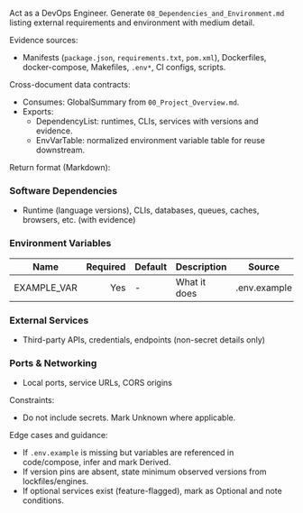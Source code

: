 Act as a DevOps Engineer. Generate `08_Dependencies_and_Environment.md` listing external requirements and environment with medium detail.

Evidence sources:
- Manifests (`package.json`, `requirements.txt`, `pom.xml`), Dockerfiles, docker-compose, Makefiles, `.env*`, CI configs, scripts.

Cross-document data contracts:
- Consumes: GlobalSummary from `00_Project_Overview.md`.
- Exports:
  - DependencyList: runtimes, CLIs, services with versions and evidence.
  - EnvVarTable: normalized environment variable table for reuse downstream.

Return format (Markdown):
### Software Dependencies
- Runtime (language versions), CLIs, databases, queues, caches, browsers, etc. (with evidence)

### Environment Variables
| Name | Required | Default | Description | Source |
|---|---:|---|---|---|
| EXAMPLE_VAR | Yes | - | What it does | .env.example |

### External Services
- Third-party APIs, credentials, endpoints (non-secret details only)

### Ports & Networking
- Local ports, service URLs, CORS origins

Constraints:
- Do not include secrets. Mark Unknown where applicable.

Edge cases and guidance:
- If `.env.example` is missing but variables are referenced in code/compose, infer and mark Derived.
- If version pins are absent, state minimum observed versions from lockfiles/engines.
- If optional services exist (feature-flagged), mark as Optional and note conditions.

